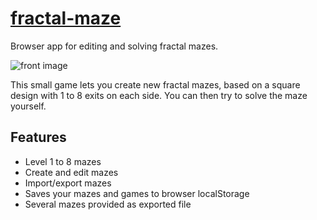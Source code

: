 # [fractal-maze](https://amurielagi.github.io/fractal-maze/)
Browser app for editing and solving fractal mazes.

![front image](front.png)

This small game lets you create new fractal mazes, based on a square design with 1 to 8 exits on each side. You can then try to solve the maze yourself.

## Features
 - Level 1 to 8 mazes
 - Create and edit mazes
 - Import/export mazes
 - Saves your mazes and games to browser localStorage
 - Several mazes provided as exported file
 
